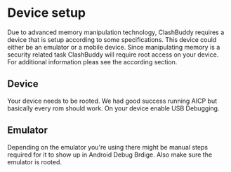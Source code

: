 # Device setup

Due to advanced memory manipulation technology, ClashBuddy requires a device that is setup according to some specifications. This device could either be an emulator or a mobile device.
Since manipulating memory is a security related task ClashBuddy will require root access on your device. For additional information pleas see the according section.

## Device

Your device needs to be rooted. We had good success running AICP but basically every rom should work. On your device enable USB Debugging.

## Emulator

Depending on the emulator you're using there might be manual steps required for it to show up in Android Debug Brdige. Also make sure the emulator is rooted.